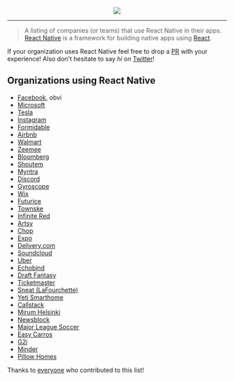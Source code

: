 <center>
  <img src="./Artwork.png" />
</center>

---

>A listing of companies (or teams) that use React Native in their apps. [React Native](https://facebook.github.io/react-native/) is a framework for building native apps using [React](https://facebook.github.io/react/).

If your organization uses React Native feel free to drop a [PR](https://github.com/datwheat/react-native-bet/pull/new/master) with your experience! Also don't hesitate to say _hi_ on [Twitter](https://twitter.com/datwheat)! 

## Organizations using React Native
- [Facebook](https://code.facebook.com/posts/895897210527114/dive-into-react-native-performance/), obvi 
- [Microsoft](https://microsoft.github.io/reactxp/blog/2017/04/06/introducing-reactxp.html)
- [Tesla](https://gist.github.com/timdorr/35c95d0037c5334d143b49c25db303c9)
- [Instagram](https://engineering.instagram.com/react-native-at-instagram-dd828a9a90c7#.3h4wir4zr)
- [Formidable](https://www.youtube.com/watch?v=FbAPw8RUEmA&t=809s)
- [Airbnb](https://www.youtube.com/watch?v=tUfgQtmG3R0)
- [Walmart](https://medium.com/walmartlabs/react-native-at-walmartlabs-cdd140589560#.ueonqqloc)
- [Zeemee](https://zeemee.engineering/react-native-on-android-lessons-learned-99fee8f1d390)
- [Bloomberg](https://www.techatbloomberg.com/blog/bloomberg-used-react-native-develop-new-consumer-app/)
- [Shoutem](https://blog.shoutem.com/brief-history-react-native/)
- [Myntra](https://medium.com/myntra-engineering/updating-apps-on-the-fly-aab40c26fac2)
- [Discord](https://discord.engineering/react-native-deep-dive-91fd5e949933#.5jnqftgof)
- [Gyroscope](https://blog.gyrosco.pe/building-the-app-1dac1a97d253)
- [Wix](https://www.youtube.com/watch?v=abSNo2P9mMM)
- [Futurice](http://getpepperoni.com/)
- [Townske](https://hackernoon.com/townske-app-in-react-native-6ad557de7a7c)
- [Infinite Red](https://shift.infinite.red/unveiling-ignite-2-d27d772c4959)
- [Artsy](https://artsy.github.io/series/react-native-at-artsy/)
- [Chop](http://blog.getchop.io/2016/10/13/how-we-built-chop/)
- [Expo](https://blog.expo.io/sketch-a-playground-for-react-native-16b2401f44a2)
- [Delivery.com](https://medium.com/delivery-com-engineering/react-native-in-an-existing-ios-app-delivered-874ba95a3c52#.37qruw6ck)
- [Soundcloud](https://developers.soundcloud.com/blog/react-native-at-soundcloud)
- [Uber](https://eng.uber.com/ubereats-react-native/)
- [Echobind](https://echobind.com/blog/betting-on-react-native/)
- [Draft Fantasy](https://draftfantasyfootball.co.uk/)
- [Ticketmaster](https://www.youtube.com/watch?v=PpXam6w-Yd8)
- [Sneat (LaFourchette)](http://www.sneat.fr/)
- [Yeti Smarthome](https://medium.com/react-native-development/developing-beyond-the-screen-9af812b96724)
- [Callstack](https://blog.callstack.io/write-react-native-apps-in-2017-style-with-mobx-e2dffc209fcb)
- [Mirum Helsinki](https://www.mirumagency.com/helsinki)
- [Newsblock](https://newsblock.io)
- [Major League Soccer](https://labs.mlssoccer.com/)
- [Easy Carros](https://easycarros.com)
- [G2i](http://www.g2idev.com)
- [Minder](http://www.minderme.co)
- [Pillow Homes](https://www.pillowhomes.com/)

Thanks to [everyone](https://github.com/datwheat/react-native-bet/graphs/contributors) who contributed to this list! 
